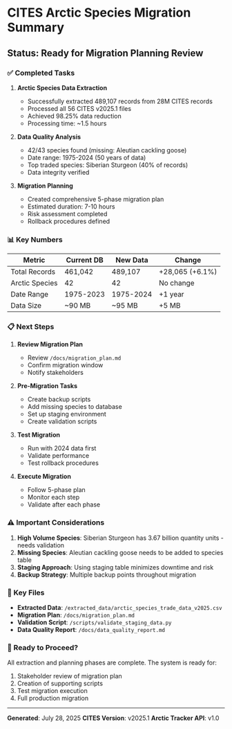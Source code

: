 # CITES Arctic Species Migration Summary

## Status: Ready for Migration Planning Review

### ✅ Completed Tasks

1. **Arctic Species Data Extraction**
   - Successfully extracted 489,107 records from 28M CITES records
   - Processed all 56 CITES v2025.1 files
   - Achieved 98.25% data reduction
   - Processing time: ~1.5 hours

2. **Data Quality Analysis**
   - 42/43 species found (missing: Aleutian cackling goose)
   - Date range: 1975-2024 (50 years of data)
   - Top traded species: Siberian Sturgeon (40% of records)
   - Data integrity verified

3. **Migration Planning**
   - Created comprehensive 5-phase migration plan
   - Estimated duration: 7-10 hours
   - Risk assessment completed
   - Rollback procedures defined

### 📊 Key Numbers

| Metric | Current DB | New Data | Change |
|--------|------------|----------|---------|
| Total Records | 461,042 | 489,107 | +28,065 (+6.1%) |
| Arctic Species | 42 | 42 | No change |
| Date Range | 1975-2023 | 1975-2024 | +1 year |
| Data Size | ~90 MB | ~95 MB | +5 MB |

### 📋 Next Steps

1. **Review Migration Plan**
   - Review `/docs/migration_plan.md`
   - Confirm migration window
   - Notify stakeholders

2. **Pre-Migration Tasks**
   - Create backup scripts
   - Add missing species to database
   - Set up staging environment
   - Create validation scripts

3. **Test Migration**
   - Run with 2024 data first
   - Validate performance
   - Test rollback procedures

4. **Execute Migration**
   - Follow 5-phase plan
   - Monitor each step
   - Validate after each phase

### ⚠️ Important Considerations

1. **High Volume Species**: Siberian Sturgeon has 3.67 billion quantity units - needs validation
2. **Missing Species**: Aleutian cackling goose needs to be added to species table
3. **Staging Approach**: Using staging table minimizes downtime and risk
4. **Backup Strategy**: Multiple backup points throughout migration

### 📁 Key Files

- **Extracted Data**: `/extracted_data/arctic_species_trade_data_v2025.csv`
- **Migration Plan**: `/docs/migration_plan.md`
- **Validation Script**: `/scripts/validate_staging_data.py`
- **Data Quality Report**: `/docs/data_quality_report.md`

### 🚀 Ready to Proceed?

All extraction and planning phases are complete. The system is ready for:
1. Stakeholder review of migration plan
2. Creation of supporting scripts
3. Test migration execution
4. Full production migration

---

**Generated**: July 28, 2025
**CITES Version**: v2025.1
**Arctic Tracker API**: v1.0
